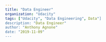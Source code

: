 ```yaml
---
title: "Data Engineer"
organization: "Udacity"
tags: ["Udacity", "Data Engineering", Data"]
description: "Data Engineer"
author: "Anthony Agnone"
date: "2019-11-09"
---
```


